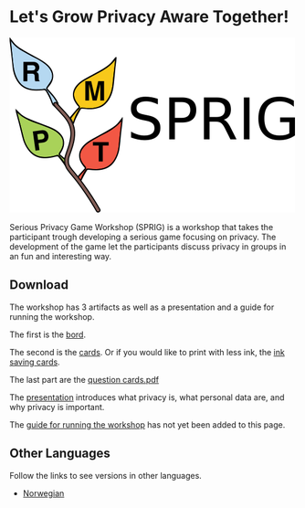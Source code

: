 # Let's Grow Privacy Aware Together!

![](/img/logo/sprig_logo_500x307.png)

Serious Privacy Game Workshop (SPRIG) is a workshop that takes the participant trough developing a serious game focusing on privacy. The development of the game let the participants discuss privacy in groups in an fun and interesting way.

## Download

The workshop has 3 artifacts as well as a presentation and a guide for running the workshop.

The first is the [bord](https://github.com/dagfs/sprig/raw/master/board.pdf).

The second is the [cards](https://github.com/dagfs/sprig/raw/master/cards.pdf). Or if you would like to print with less ink, the [ink saving cards](https://github.com/dagfs/sprig/raw/master/cards_color_saving.pdf).

The last part are the [question cards.pdf](https://github.com/dagfs/sprig/raw/master/question_cards.pdf)


The [presentation](https://github.com/dagfs/sprig/raw/master/presentation.pdf) introduces what privacy is, what personal data are, and why privacy is important.


The [guide for running the workshop]() has not yet been added to this page.

## Other Languages
Follow the links to see versions in other languages.

* [Norwegian]()
